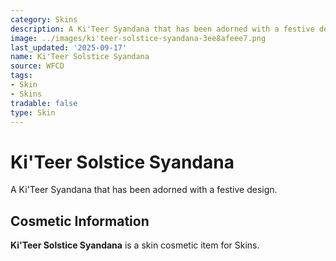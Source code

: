 ```yaml
---
category: Skins
description: A Ki'Teer Syandana that has been adorned with a festive design.
image: ../images/ki'teer-solstice-syandana-3ee8afeee7.png
last_updated: '2025-09-17'
name: Ki'Teer Solstice Syandana
source: WFCD
tags:
- Skin
- Skins
tradable: false
type: Skin
---
```


# Ki'Teer Solstice Syandana

A Ki'Teer Syandana that has been adorned with a festive design.

## Cosmetic Information

**Ki'Teer Solstice Syandana** is a skin cosmetic item for Skins.

